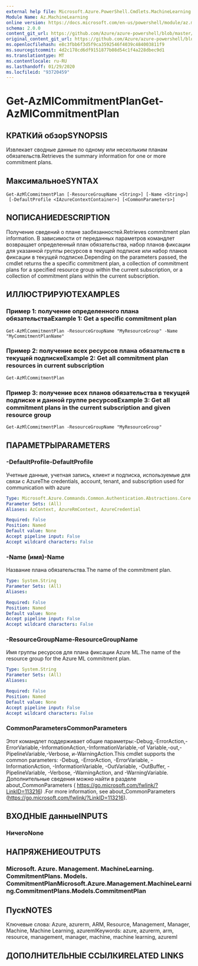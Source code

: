 ```yaml
---
external help file: Microsoft.Azure.PowerShell.Cmdlets.MachineLearning.dll-Help.xml
Module Name: Az.MachineLearning
online version: https://docs.microsoft.com/en-us/powershell/module/az.machinelearning/get-azmlcommitmentplan
schema: 2.0.0
content_git_url: https://github.com/Azure/azure-powershell/blob/master/src/MachineLearning/MachineLearning/help/Get-AzMlCommitmentPlan.md
original_content_git_url: https://github.com/Azure/azure-powershell/blob/master/src/MachineLearning/MachineLearning/help/Get-AzMlCommitmentPlan.md
ms.openlocfilehash: e8c3fbb6f3d5f9ca3592546f4039c484003811f9
ms.sourcegitcommit: 4d2c178cd6df9151877b08d54c1f4a228dbec9d1
ms.translationtype: MT
ms.contentlocale: ru-RU
ms.lasthandoff: 01/29/2020
ms.locfileid: "93720459"
---
```

# <span data-ttu-id="f4ed0-101">Get-AzMlCommitmentPlan</span><span class="sxs-lookup"><span data-stu-id="f4ed0-101">Get-AzMlCommitmentPlan</span></span>

## <span data-ttu-id="f4ed0-102">КРАТКИй обзор</span><span class="sxs-lookup"><span data-stu-id="f4ed0-102">SYNOPSIS</span></span>
<span data-ttu-id="f4ed0-103">Извлекает сводные данные по одному или нескольким планам обязательств.</span><span class="sxs-lookup"><span data-stu-id="f4ed0-103">Retrieves the summary information for one or more commitment plans.</span></span>

## <span data-ttu-id="f4ed0-104">Максимальное</span><span class="sxs-lookup"><span data-stu-id="f4ed0-104">SYNTAX</span></span>

```
Get-AzMlCommitmentPlan [-ResourceGroupName <String>] [-Name <String>]
 [-DefaultProfile <IAzureContextContainer>] [<CommonParameters>]
```

## <span data-ttu-id="f4ed0-105">NОПИСАНИЕ</span><span class="sxs-lookup"><span data-stu-id="f4ed0-105">DESCRIPTION</span></span>
<span data-ttu-id="f4ed0-106">Получение сведений о плане заобязанностей.</span><span class="sxs-lookup"><span data-stu-id="f4ed0-106">Retrieves commitment plan information.</span></span>
<span data-ttu-id="f4ed0-107">В зависимости от переданных параметров командлет возвращает определенный план обязательства, набор планов фиксации для указанной группы ресурсов в текущей подписке или набор планов фиксации в текущей подписке.</span><span class="sxs-lookup"><span data-stu-id="f4ed0-107">Depending on the parameters passed, the cmdlet returns the a specific commitment plan, a collection of commitment plans for a specified resource group within the current subscription, or a collection of commitment plans within the current subscription.</span></span>

## <span data-ttu-id="f4ed0-108">ИЛЛЮСТРИРУЮТ</span><span class="sxs-lookup"><span data-stu-id="f4ed0-108">EXAMPLES</span></span>

### <span data-ttu-id="f4ed0-109">Пример 1: получение определенного плана обязательства</span><span class="sxs-lookup"><span data-stu-id="f4ed0-109">Example 1: Get a specific commitment plan</span></span>
```
Get-AzMlCommitmentPlan -ResourceGroupName "MyResourceGroup" -Name "MyCommitmentPlanName"
```

### <span data-ttu-id="f4ed0-110">Пример 2: получение всех ресурсов плана обязательств в текущей подписке</span><span class="sxs-lookup"><span data-stu-id="f4ed0-110">Example 2: Get all commitment plan resources in current subscription</span></span>
```
Get-AzMlCommitmentPlan
```

### <span data-ttu-id="f4ed0-111">Пример 3: получение всех планов обязательства в текущей подписке и данной группе ресурсов</span><span class="sxs-lookup"><span data-stu-id="f4ed0-111">Example 3: Get all commitment plans in the current subscription and given resource group</span></span>
```
Get-AzMlCommitmentPlan -ResourceGroupName "MyResourceGroup"
```

## <span data-ttu-id="f4ed0-112">ПАРАМЕТРЫ</span><span class="sxs-lookup"><span data-stu-id="f4ed0-112">PARAMETERS</span></span>

### <span data-ttu-id="f4ed0-113">-DefaultProfile</span><span class="sxs-lookup"><span data-stu-id="f4ed0-113">-DefaultProfile</span></span>
<span data-ttu-id="f4ed0-114">Учетные данные, учетная запись, клиент и подписка, используемые для связи с Azure</span><span class="sxs-lookup"><span data-stu-id="f4ed0-114">The credentials, account, tenant, and subscription used for communication with azure</span></span>

```yaml
Type: Microsoft.Azure.Commands.Common.Authentication.Abstractions.Core.IAzureContextContainer
Parameter Sets: (All)
Aliases: AzContext, AzureRmContext, AzureCredential

Required: False
Position: Named
Default value: None
Accept pipeline input: False
Accept wildcard characters: False
```

### <span data-ttu-id="f4ed0-115">-Name (имя)</span><span class="sxs-lookup"><span data-stu-id="f4ed0-115">-Name</span></span>
<span data-ttu-id="f4ed0-116">Название плана обязательства.</span><span class="sxs-lookup"><span data-stu-id="f4ed0-116">The name of the commitment plan.</span></span>

```yaml
Type: System.String
Parameter Sets: (All)
Aliases:

Required: False
Position: Named
Default value: None
Accept pipeline input: False
Accept wildcard characters: False
```

### <span data-ttu-id="f4ed0-117">-ResourceGroupName</span><span class="sxs-lookup"><span data-stu-id="f4ed0-117">-ResourceGroupName</span></span>
<span data-ttu-id="f4ed0-118">Имя группы ресурсов для плана фиксации Azure ML.</span><span class="sxs-lookup"><span data-stu-id="f4ed0-118">The name of the resource group for the Azure ML commitment plan.</span></span>

```yaml
Type: System.String
Parameter Sets: (All)
Aliases:

Required: False
Position: Named
Default value: None
Accept pipeline input: False
Accept wildcard characters: False
```

### <span data-ttu-id="f4ed0-119">CommonParameters</span><span class="sxs-lookup"><span data-stu-id="f4ed0-119">CommonParameters</span></span>
<span data-ttu-id="f4ed0-120">Этот командлет поддерживает общие параметры:-Debug,-ErrorAction,-ErrorVariable,-InformationAction,-InformationVariable,-of Variable,-out,-PipelineVariable,-Verbose, и-WarningAction.</span><span class="sxs-lookup"><span data-stu-id="f4ed0-120">This cmdlet supports the common parameters: -Debug, -ErrorAction, -ErrorVariable, -InformationAction, -InformationVariable, -OutVariable, -OutBuffer, -PipelineVariable, -Verbose, -WarningAction, and -WarningVariable.</span></span> <span data-ttu-id="f4ed0-121">Дополнительные сведения можно найти в разделе about_CommonParameters ( https://go.microsoft.com/fwlink/?LinkID=113216) .</span><span class="sxs-lookup"><span data-stu-id="f4ed0-121">For more information, see about_CommonParameters (https://go.microsoft.com/fwlink/?LinkID=113216).</span></span>

## <span data-ttu-id="f4ed0-122">ВХОДНЫЕ данные</span><span class="sxs-lookup"><span data-stu-id="f4ed0-122">INPUTS</span></span>

### <span data-ttu-id="f4ed0-123">Ничего</span><span class="sxs-lookup"><span data-stu-id="f4ed0-123">None</span></span>

## <span data-ttu-id="f4ed0-124">НАПРЯЖЕНИЕ</span><span class="sxs-lookup"><span data-stu-id="f4ed0-124">OUTPUTS</span></span>

### <span data-ttu-id="f4ed0-125">Microsoft. Azure. Management. MachineLearning. CommitmentPlans. Models. CommitmentPlan</span><span class="sxs-lookup"><span data-stu-id="f4ed0-125">Microsoft.Azure.Management.MachineLearning.CommitmentPlans.Models.CommitmentPlan</span></span>

## <span data-ttu-id="f4ed0-126">Пуск</span><span class="sxs-lookup"><span data-stu-id="f4ed0-126">NOTES</span></span>
<span data-ttu-id="f4ed0-127">Ключевые слова: Azure, azurerm, ARM, Resource, Management, Manager, Machine, Machine Learning, azureml</span><span class="sxs-lookup"><span data-stu-id="f4ed0-127">Keywords: azure, azurerm, arm, resource, management, manager, machine, machine learning, azureml</span></span>

## <span data-ttu-id="f4ed0-128">ДОПОЛНИТЕЛЬНЫЕ ССЫЛКИ</span><span class="sxs-lookup"><span data-stu-id="f4ed0-128">RELATED LINKS</span></span>
